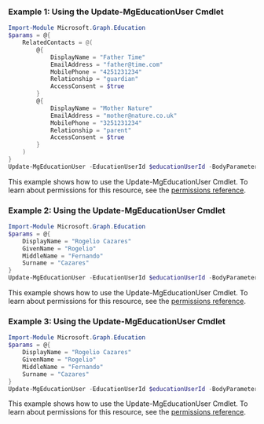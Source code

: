 ### Example 1: Using the Update-MgEducationUser Cmdlet
```powershell
Import-Module Microsoft.Graph.Education
$params = @{
	RelatedContacts = @(
		@{
			DisplayName = "Father Time"
			EmailAddress = "father@time.com"
			MobilePhone = "4251231234"
			Relationship = "guardian"
			AccessConsent = $true
		}
		@{
			DisplayName = "Mother Nature"
			EmailAddress = "mother@nature.co.uk"
			MobilePhone = "3251231234"
			Relationship = "parent"
			AccessConsent = $true
		}
	)
}
Update-MgEducationUser -EducationUserId $educationUserId -BodyParameter $params
```
This example shows how to use the Update-MgEducationUser Cmdlet.
To learn about permissions for this resource, see the [permissions reference](/graph/permissions-reference).
### Example 2: Using the Update-MgEducationUser Cmdlet
```powershell
Import-Module Microsoft.Graph.Education
$params = @{
	DisplayName = "Rogelio Cazares"
	GivenName = "Rogelio"
	MiddleName = "Fernando"
	Surname = "Cazares"
}
Update-MgEducationUser -EducationUserId $educationUserId -BodyParameter $params
```
This example shows how to use the Update-MgEducationUser Cmdlet.
To learn about permissions for this resource, see the [permissions reference](/graph/permissions-reference).
### Example 3: Using the Update-MgEducationUser Cmdlet
```powershell
Import-Module Microsoft.Graph.Education
$params = @{
	DisplayName = "Rogelio Cazares"
	GivenName = "Rogelio"
	MiddleName = "Fernando"
	Surname = "Cazares"
}
Update-MgEducationUser -EducationUserId $educationUserId -BodyParameter $params
```
This example shows how to use the Update-MgEducationUser Cmdlet.
To learn about permissions for this resource, see the [permissions reference](/graph/permissions-reference).
